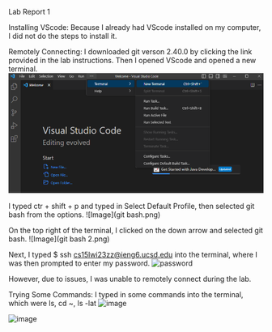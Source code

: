 Lab Report 1

Installing VScode:
Because I already had VScode installed on my computer, I did not do the steps to install it. 

Remotely Connecting:
I downloaded git verson 2.40.0 by clicking the link provided in the lab instructions. Then I opened VScode and opened a new terminal. 
![Image](terminal.png)

I typed ctr + shift + p and typed in Select Default Profile, then selected git bash from the options.
![Image](git bash.png)

On the top right of the terminal, I clicked on the down arrow and selected git bash.
![Image](git bash 2.png)

Next, I typed $ ssh cs15lwi23zz@ieng6.ucsd.edu into the terminal, where I was then prompted to enter my password. 
![password](https://user-images.githubusercontent.com/130100171/230704030-70985127-8af3-4344-a917-d3c77f93eaf2.jpg)

However, due to issues, I was unable to remotely connect during the lab.

Trying Some Commands:
I typed in some commands into the terminal, which were ls, cd ~, ls -lat
![image](https://user-images.githubusercontent.com/130100171/230704129-25fecd4f-576e-483f-8e13-f36a4e6cbc35.png)

![image](https://user-images.githubusercontent.com/130100171/230704430-b8e74a4f-c4af-4ee0-98d4-cf1c72bf2d26.png)



